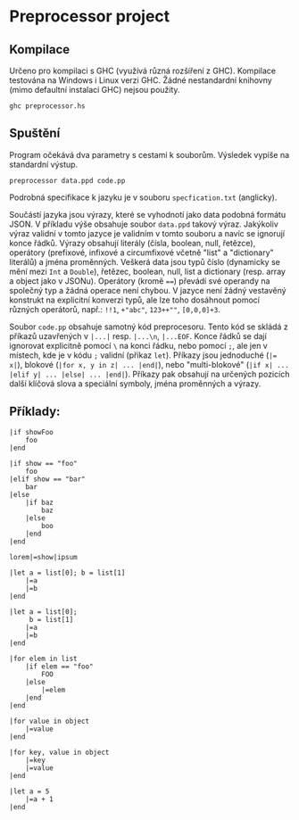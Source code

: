 # Preprocessor project

## Kompilace

Určeno pro kompilaci s GHC (využívá různá rozšíření z GHC). Kompilace testována na Windows i Linux verzi GHC. Žádné nestandardní knihovny (mimo defaultní instalaci GHC) nejsou použity.

```
ghc preprocessor.hs
```

## Spuštění

Program očekává dva parametry s cestami k souborům. Výsledek vypíše na standardní výstup.

```
preprocessor data.ppd code.pp
```

Podrobná specifikace k jazyku je v souboru `specfication.txt` (anglicky).

Součástí jazyka jsou výrazy, které se vyhodnotí jako data podobná formátu JSON.
V příkladu výše obsahuje soubor `data.ppd` takový výraz.
Jakýkoliv výraz validní v tomto jazyce je validním v tomto souboru a navíc se ignorují konce řádků.
Výrazy obsahují literály (čísla, boolean, null, řetězce), operátory (prefixové, infixové a circumfixové včetně "list" a "dictionary" literálů) a jména proměnných. Veškerá data jsou typů číslo (dynamicky se mění mezi `Int` a `Double`), řetězec, boolean, null, list a dictionary (resp. array a object jako v JSONu). Operátory (kromě `==`) převádí své operandy na společný typ a žádná operace není chybou. V jazyce není žádný vestavěný konstrukt na explicitní konverzi typů, ale lze toho dosáhnout pomocí různých operátorů, např.: `!!1`, `+"abc"`, `123++""`, `[0,0,0]+3`.

Soubor `code.pp` obsahuje samotný kód preprocesoru.
Tento kód se skládá z příkazů uzavřených v `|...|` resp. `|...\n`, `|...EOF`.
Konce řádků se dají ignorovat explicitně pomocí `\` na konci řádku, nebo pomocí `;`,
ale jen v místech, kde je v kódu `;` validní (příkaz `let`).
Příkazy jsou jednoduché (`|= x|`), blokové (`|for x, y in z| ... |end|`), nebo "multi-blokové" (`|if x| ... |elif y| ... |else| ... |end|`).
Příkazy pak obsahují na určených pozicích další klíčová slova a speciální symboly, jména proměnných a výrazy.

## Příklady:

```
|if showFoo
    foo
|end
```

```
|if show == "foo"
    foo
|elif show == "bar"
    bar
|else
    |if baz
        baz
    |else
        boo
    |end
|end
```

```
lorem|=show|ipsum

|let a = list[0]; b = list[1]
    |=a
    |=b
|end
```

```
|let a = list[0];
     b = list[1]
    |=a
    |=b
|end
```

```
|for elem in list
    |if elem == "foo"
        FOO
    |else
        |=elem
    |end
|end
```

```
|for value in object
    |=value
|end
```

```
|for key, value in object
    |=key
    |=value
|end
```

```
|let a = 5
    |=a + 1
|end
```